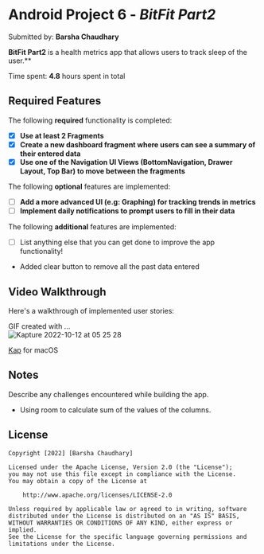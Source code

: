 # Android Project 6 - *BitFit Part2*

Submitted by: **Barsha Chaudhary**

**BitFit Part2** is a health metrics app that allows users to track sleep of the user.** 

Time spent: **4.8** hours spent in total

## Required Features

The following **required** functionality is completed:

- [x] **Use at least 2 Fragments**
- [x] **Create a new dashboard fragment where users can see a summary of their entered data**
- [x] **Use one of the Navigation UI Views (BottomNavigation, Drawer Layout, Top Bar) to move between the fragments**

The following **optional** features are implemented:

- [ ] **Add a more advanced UI (e.g: Graphing) for tracking trends in metrics**
- [ ] **Implement daily notifications to prompt users to fill in their data**

The following **additional** features are implemented:

- [ ] List anything else that you can get done to improve the app functionality!
- Added clear button to remove all the past data entered

## Video Walkthrough

Here's a walkthrough of implemented user stories:

GIF created with ...  
![Kapture 2022-10-12 at 05 25 28](https://user-images.githubusercontent.com/64405568/195305527-6e9ec2ba-9224-43d4-880a-c2dda61ff19d.gif)

[Kap](https://getkap.co/) for macOS

## Notes

Describe any challenges encountered while building the app.
- Using room to calculate sum of the values of the columns.

## License

    Copyright [2022] [Barsha Chaudhary]

    Licensed under the Apache License, Version 2.0 (the "License");
    you may not use this file except in compliance with the License.
    You may obtain a copy of the License at

        http://www.apache.org/licenses/LICENSE-2.0

    Unless required by applicable law or agreed to in writing, software
    distributed under the License is distributed on an "AS IS" BASIS,
    WITHOUT WARRANTIES OR CONDITIONS OF ANY KIND, either express or implied.
    See the License for the specific language governing permissions and
    limitations under the License.
